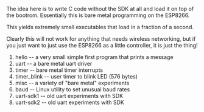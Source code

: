 The idea here is to write C code without the SDK at all and load it on top
of the bootrom.  Essentially this is bare metal programming on the ESP8266.

This yields extremely small executables that load in a fraction of a second.

Clearly this will not work for anything that needs wireless networking,
but if you just want to just use the ESP8266 as a little controller,
it is just the thing!

1. hello -- a very small simple first program that prints a message
2. uart  -- a bare metal uart driver
2. timer -- bare metal timer interrupts
2. timer_blink -- user timer to blink LED (576 bytes)
3. misc -- a variety of "bare metal" experiments
4. baud -- Linux utility to set unusual baud rates
5. uart-sdk1 -- old uart experiments with SDK
6. uart-sdk2 -- old uart experiments with SDK
